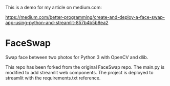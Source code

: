 This is a demo for my article on medium.com:

https://medium.com/better-programming/create-and-deploy-a-face-swap-app-using-python-and-streamlit-857b4b5b8ea2

# FaceSwap
Swap face between two photos for Python 3 with OpenCV and dlib.

This repo has been forked from the original FaceSwap repo.
The main.py is modified to add streamlit web components.
The project is deployed to streamlit with the requirements.txt reference.
